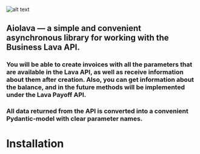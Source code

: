 ![alt text](https://telegra.ph/file/ab8d0def9474a9ee31bfb.png)

## Aiolava — a simple and convenient asynchronous library for working with the Business Lava API.

### You will be able to create invoices with all the parameters that are available in the Lava API, as well as receive information about them after creation. Also, you can get information about the balance, and in the future methods will be implemented under the Lava Payoff API.

### All data returned from the API is converted into a convenient Pydantic-model with clear parameter names.

# Installation